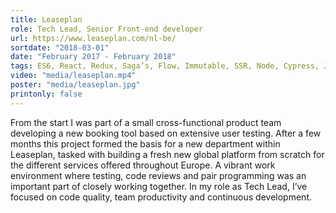 ```yaml
---
title: Leaseplan
role: Tech Lead, Senior Front-end developer
url: https://www.leaseplan.com/nl-be/
sortdate: "2018-03-01"
date: "February 2017 - February 2018"
tags: ES6, React, Redux, Saga’s, Flow, Immutable, SSR, Node, Cypress, Jest, Enzyme, Travis, AWS, Docker, Git, Scrum
video: "media/leaseplan.mp4"
poster: "media/leaseplan.jpg"
printonly: false
---
```

From the start I was part of a small cross-functional product team developing a new booking tool based on extensive user testing. After a few months this project formed the basis for a new department within Leaseplan, tasked with building a fresh new global platform from scratch for the different services offered throughout Europe. A vibrant work environment where testing, code reviews and pair programming was an important part of closely working together. In my role as Tech Lead, I’ve focused on code quality, team productivity and continuous development.
